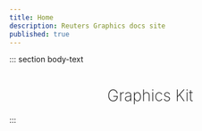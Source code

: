 ```yaml
---
title: Home
description: Reuters Graphics docs site
published: true
---
```


::: section body-text

<script src="https://unpkg.com/@lottiefiles/lottie-player@latest/dist/lottie-player.js"></script>

<lottie-player src="https://assets2.lottiefiles.com/packages/lf20_RoTZVz.json" mode="bounce" background="transparent"  speed="2" loop  autoplay></lottie-player>

# Graphics Kit

:::

<style>
  lottie-player {
    width: 150px;
    height: 150px;
    margin: 0 auto -3rem;
  }
  section {
    padding-top: 0;
  }
  h1 {
    text-align: center;
    font-weight: 200;
  }
</style>
